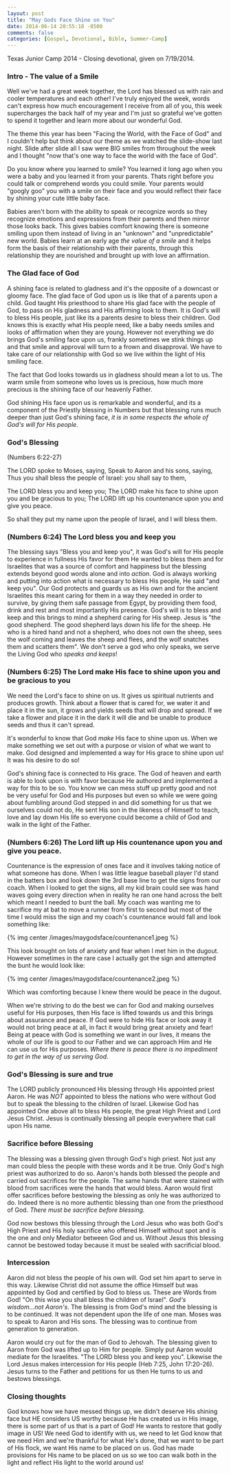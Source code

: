 ```yaml
---
layout: post
title: "May Gods Face Shine on You"
date: 2014-06-14 20:55:18 -0500
comments: false
categories: [Gospel, Devotional, Bible, Summer-Camp]
---
```


Texas Junior Camp 2014 - Closing devotional, given on 7/19/2014.

### Intro - The value of a Smile

Well we've had a great week together, the Lord has blessed us with rain and cooler temperatures and each other!  I've truly enjoyed the week, words can't express how much encouragement I receive from all of you, this week supercharges the back half of my year and I'm just so grateful we've gotten to spend it together and learn more about our wonderful God.

The theme this year has been "Facing the World, with the Face of God" and I couldn't help but think about our theme as we watched the slide-show last night.  Slide after slide all I saw were BIG smiles from throughout the week and I thought "now that's one way to face the world with the face of God".

Do you know where you learned to smile?  You learned it long ago when you were a baby and you learned it from your parents.  Thats right before you could talk or comprehend words you could smile.  Your parents would "googly goo" you with a smile on their face and you would reflect their face by shining your cute little baby face.

Babies aren't born with the ability to speak or recognize words so they recognize emotions and expressions from their parents and then mirror those looks back.  This gives babies comfort knowing there is someone smiling upon them instead of living in an "unknown" and "unpredictable" new world.  Babies learn at an early age *the value of a smile* and it helps form the basis of their relationship with their parents, through this relationship they are nourished and brought up with love an affirmation.

### The Glad face of God

A shining face is related to gladness and it's the opposite of a downcast or gloomy face.  The glad face of God upon us is like that of a parents upon a child.  God taught His priesthood to share His glad face with the people of God, to pass on His gladness and His affirming look to them.  It is God's will to bless His people, just like its a parents desire to bless their children.  God knows this is exactly what His people need, like a baby needs smiles and looks of affirmation when they are young.  However not everything we do brings God's smiling face upon us, frankly sometimes we stink things up and that smile and approval will turn to a frown and disapproval.  We have to take care of our relationship with God so we live within the light of His smiling face.

The fact that God looks towards us in gladness should mean a lot to us.  The warm smile from someone who loves us is precious, how much more precious is the shining face of our heavenly Father.

God shining His face upon us is remarkable and wonderful, and its a component of the Priestly blessing in Numbers but that blessing runs much deeper than just God's shining face, *it is in some respects the whole of God's will for His people.*

### God's Blessing

(Numbers 6:22-27)

The LORD spoke to Moses, saying, Speak to Aaron and his sons, saying, Thus you shall bless the people of Israel: you shall say to them,

The LORD bless you and keep you;
The LORD make his face to shine upon you and be gracious to you;
The LORD lift up his countenance upon you and give you peace.
	
So shall they put my name upon the people of Israel, and I will bless them.

### (Numbers 6:24) The Lord bless you and keep you

The blessing says "Bless you and keep you", it was God's will for His people to experience in fullness His favor for them He wanted to bless them and for Israelites that was a source of comfort and happiness but the blessing extends beyond good words alone and into *action*.  God is always working and putting into action what is necessary to bless His people, He said "and keep you".  Our God protects and guards us as His own and for the ancient Israelites this meant caring for them in a way they needed in order to survive, by giving them safe passage from Egypt, by providing them food, drink and rest and most importantly His presence.  God's will is to bless and keep and this brings to mind a shepherd caring for His sheep.  Jesus is "the good shepherd.  The good shepherd lays down his life for the sheep.  He who is a hired hand and not a shepherd, who does not own the sheep, sees the wolf coming and leaves the sheep and flees, and the wolf snatches them and scatters them".  We don't serve a god who only speaks, we serve the Living God who *speaks and keeps*!

### (Numbers 6:25) The Lord make His face to shine upon you and be gracious to you

We need the Lord's face to shine on us.  It gives us spiritual nutrients and produces growth.  Think about a flower that is cared for, we water it and place it in the sun, it grows and yields seeds that will drop and spread.  If we take a flower and place it in the dark it will die and be unable to produce seeds and thus it can't spread.

It's wonderful to know that God *make* His face to shine upon us.  When we make something we set out with a purpose or vision of what we want to make.  God designed and implemented a way for His grace to shine upon us!  It was his desire to do so!

God's shining face is connected to His grace.  The God of heaven and earth is able to look upon is with favor because He authored and implemented a way for this to be so.  You know we can mess stuff up pretty good and not be very useful for God and His purposes but even so while we were going about fumbling around God stepped in and did something for us that we ourselves could not do, He sent His son in the likeness of Himself to teach, love and lay down His life so everyone could become a child of God and walk in the light of the Father.

### (Numbers 6:26) The Lord lift up His countenance upon you and give you peace.

Countenance is the expression of ones face and it involves taking notice of what someone has done.  When I was little league baseball player I'd stand in the batters box and look down the 3rd base line to get the signs from our coach.  When I looked to get the signs, all my kid brain could see was hand waves going every direction when in reality he ran one hand across the belt which meant I needed to bunt the ball.  My coach was wanting me to sacrifice my at bat to move a runner from first to second but most of the time I would miss the sign and my coach's countenance would fall and look something like:

{% img center /images/maygodsface/countenance1.jpeg %}

This look brought on lots of anxiety and fear when I met him in the dugout.  However sometimes in the rare case I actually got the sign and attempted the bunt he would look like:

{% img center /images/maygodsface/countenance2.jpeg %}

Which was comforting because I knew there would be peace in the dugout.

When we're striving to do the best we can for God and making ourselves useful for His purposes, then His face is lifted towards us and this brings about assurance and peace.  If God were to hide His face or look away it would not bring peace at all, in fact it would bring great anxiety and fear!  Being at peace with God is something we want in our lives, it means the whole of our life is good to our Father and we can approach Him and He can use us for His purposes.  *Where there is peace there is no impediment to get in the way of us serving God.*

### God's Blessing is sure and true

The LORD publicly pronounced His blessing through His appointed priest Aaron.   He was *NOT* appointed to bless the nations who were without God but to speak the blessing to the children of Israel.  Likewise God has appointed One above all to bless His people, the great High Priest and Lord Jesus Christ.  Jesus is continually blessing all people everywhere that call upon His name.

### Sacrifice before Blessing

The blessing was a blessing given through God's high priest.  Not just any man could bless the people with these words and it be true.  Only God's high priest was authorized to do so.  Aaron's hands both blessed the people and carried out sacrifices for the people.  The same hands that were stained with blood from sacrifices were the hands that would bless.  Aaron would first offer sacrifices before bestowing the blessing as only he was authorized to do.  Indeed there is no more authentic blessing than one from the priesthood of God.  *There must be sacrifice before blessing.*

God now bestows this blessing through the Lord Jesus who was both God's High Priest and His holy sacrifice who offered Himself without spot and is the one and only Mediator between God and us.  Without Jesus this blessing cannot be bestowed today because it must be sealed with sacrificial blood.

### Intercession

Aaron did not bless the people of his own will.  God set him apart to serve in this way. Likewise Christ did not assume the office Himself but was appointed by God and certified by God to bless us.  These are Words from God! "On this wise you shall bless the children of Israel".  *God's wisdom...not Aaron's*.  The blessing is from God's mind and the blessing is to be continued.  It was not dependent upon the life of one man. Moses was to speak to Aaron and His sons.  The blessing was to continue from generation to generation.

Aaron would cry out for the man of God to Jehovah.  The blessing given to Aaron from God was lifted up to Him for people.  Simply put Aaron would mediate for the Israelites.  "The LORD bless you and keep you".  Likewise the Lord Jesus makes intercession for His people (Heb 7:25, John 17:20-26).  Jesus turns to the Father and petitions for us then He turns to us and bestows blessings.

### Closing thoughts

God knows how we have messed things up, we didn't deserve His shining face but HE considers US worthy because He has created us in His image, there is some part of us that is a part of God!  He wants to restore that godly image in US!  We need God to identify with us, we need to let God know that we need Him and we're thankful for what He's done, that we want to be part of His flock, we want His name to be placed on us.  God has made provisions for His name to be placed on us so we too can walk both in the light and reflect His light to the world around us!

